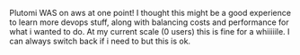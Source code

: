 Plutomi WAS on aws at one point!
I thought this might be a good experience to learn more devops stuff, along with balancing costs and performance for what i wanted to do. At my current scale (0 users) this is fine for a whiiiiile. I can always switch back if i need to but this is ok.
